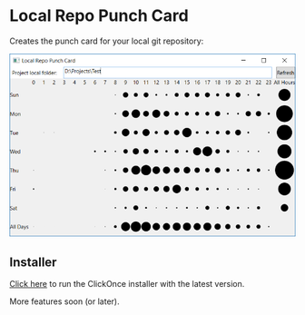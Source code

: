 # Local Repo Punch Card
Creates the punch card for your local git repository:

![Screen](img/screen.png)

## Installer

[Click here](https://rawgithub.com/romanoza/LocalRepoPunchCard/master/Gitoza/publish/setup.exe) to run the ClickOnce installer with the latest version.

More features soon (or later).
